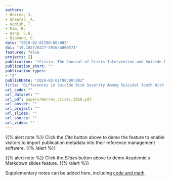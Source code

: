 ```yaml
---
authors:
- Herres, J.
- Shearer, A.
- Kodish, T.
- Kim, B.
- Wang, S.B.
- Diamond, G
date: "2019-02-01T00:00:00Z"
doi: "10.1027/0227-5910/a000571"
featured: false
projects: []
publication: '*Crisis: The Journal of Crisis Intervention and Suicide Prevention*'
publication_short: ""
publication_types:
- "2"
publishDate: "2019-02-01T00:00:00Z"
title: 'Differences in Suicide Risk Severity Among Suicidal Youth With Anxiety Disorders'
url_code: ""
url_dataset: ""
url_pdf: papers/Herres_crisis_2018.pdf
url_poster: ""
url_project: ""
url_slides: ""
url_source: ""
url_video: ""
---
```



{{% alert note %}}
Click the *Cite* button above to demo the feature to enable visitors to import publication metadata into their reference management software.
{{% /alert %}}

{{% alert note %}}
Click the *Slides* button above to demo Academic's Markdown slides feature.
{{% /alert %}}

Supplementary notes can be added here, including [code and math](https://sourcethemes.com/academic/docs/writing-markdown-latex/).
